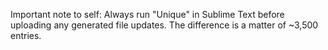 Important note to self: Always run "Unique" in Sublime Text before uploading any generated file updates. The difference is a matter of ~3,500 entries.
